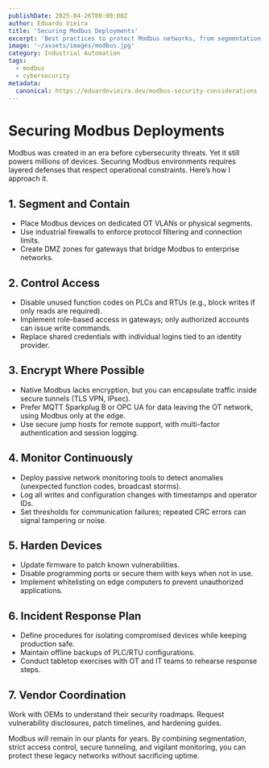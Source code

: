 ```yaml
---
publishDate: 2025-04-26T00:00:00Z
author: Eduardo Vieira
title: 'Securing Modbus Deployments'
excerpt: 'Best practices to protect Modbus networks, from segmentation and encryption to monitoring and incident response.'
image: '~/assets/images/modbus.jpg'
category: Industrial Automation
tags:
  - modbus
  - cybersecurity
metadata:
  canonical: https://eduardovieira.dev/modbus-security-considerations
---
```


# Securing Modbus Deployments

Modbus was created in an era before cybersecurity threats. Yet it still powers millions of devices. Securing Modbus environments requires layered defenses that respect operational constraints. Here’s how I approach it.

## 1. Segment and Contain

- Place Modbus devices on dedicated OT VLANs or physical segments.
- Use industrial firewalls to enforce protocol filtering and connection limits.
- Create DMZ zones for gateways that bridge Modbus to enterprise networks.

## 2. Control Access

- Disable unused function codes on PLCs and RTUs (e.g., block writes if only reads are required).
- Implement role-based access in gateways; only authorized accounts can issue write commands.
- Replace shared credentials with individual logins tied to an identity provider.

## 3. Encrypt Where Possible

- Native Modbus lacks encryption, but you can encapsulate traffic inside secure tunnels (TLS VPN, IPsec).
- Prefer MQTT Sparkplug B or OPC UA for data leaving the OT network, using Modbus only at the edge.
- Use secure jump hosts for remote support, with multi-factor authentication and session logging.

## 4. Monitor Continuously

- Deploy passive network monitoring tools to detect anomalies (unexpected function codes, broadcast storms).
- Log all writes and configuration changes with timestamps and operator IDs.
- Set thresholds for communication failures; repeated CRC errors can signal tampering or noise.

## 5. Harden Devices

- Update firmware to patch known vulnerabilities.
- Disable programming ports or secure them with keys when not in use.
- Implement whitelisting on edge computers to prevent unauthorized applications.

## 6. Incident Response Plan

- Define procedures for isolating compromised devices while keeping production safe.
- Maintain offline backups of PLC/RTU configurations.
- Conduct tabletop exercises with OT and IT teams to rehearse response steps.

## 7. Vendor Coordination

Work with OEMs to understand their security roadmaps. Request vulnerability disclosures, patch timelines, and hardening guides.

Modbus will remain in our plants for years. By combining segmentation, strict access control, secure tunneling, and vigilant monitoring, you can protect these legacy networks without sacrificing uptime.
